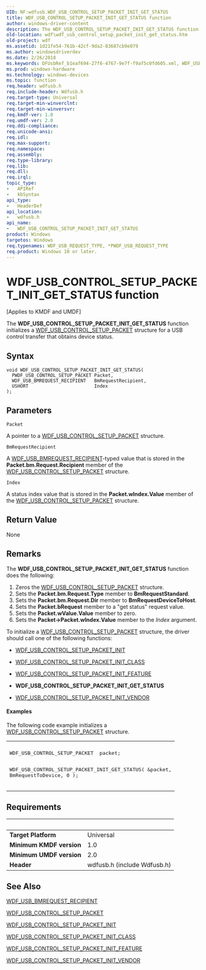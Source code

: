 ```yaml
---
UID: NF:wdfusb.WDF_USB_CONTROL_SETUP_PACKET_INIT_GET_STATUS
title: WDF_USB_CONTROL_SETUP_PACKET_INIT_GET_STATUS function
author: windows-driver-content
description: The WDF_USB_CONTROL_SETUP_PACKET_INIT_GET_STATUS function initializes a WDF_USB_CONTROL_SETUP_PACKET structure for a USB control transfer that obtains device status.
old-location: wdf\wdf_usb_control_setup_packet_init_get_status.htm
old-project: wdf
ms.assetid: 1d21fe54-761b-42cf-9da2-83687cb9e079
ms.author: windowsdriverdev
ms.date: 2/26/2018
ms.keywords: DFUsbRef_b1eaf694-27f6-4767-9e7f-f9af5c0fd605.xml, WDF_USB_CONTROL_SETUP_PACKET_INIT_GET_STATUS, WDF_USB_CONTROL_SETUP_PACKET_INIT_GET_STATUS function, kmdf.wdf_usb_control_setup_packet_init_get_status, wdf.wdf_usb_control_setup_packet_init_get_status, wdfusb/WDF_USB_CONTROL_SETUP_PACKET_INIT_GET_STATUS
ms.prod: windows-hardware
ms.technology: windows-devices
ms.topic: function
req.header: wdfusb.h
req.include-header: Wdfusb.h
req.target-type: Universal
req.target-min-winverclnt: 
req.target-min-winversvr: 
req.kmdf-ver: 1.0
req.umdf-ver: 2.0
req.ddi-compliance: 
req.unicode-ansi: 
req.idl: 
req.max-support: 
req.namespace: 
req.assembly: 
req.type-library: 
req.lib: 
req.dll: 
req.irql: 
topic_type:
-	APIRef
-	kbSyntax
api_type:
-	HeaderDef
api_location:
-	wdfusb.h
api_name:
-	WDF_USB_CONTROL_SETUP_PACKET_INIT_GET_STATUS
product: Windows
targetos: Windows
req.typenames: WDF_USB_REQUEST_TYPE, *PWDF_USB_REQUEST_TYPE
req.product: Windows 10 or later.
---
```



# WDF_USB_CONTROL_SETUP_PACKET_INIT_GET_STATUS function
<p class="CCE_Message">[Applies to KMDF and UMDF]

The <b>WDF_USB_CONTROL_SETUP_PACKET_INIT_GET_STATUS</b> function initializes a <a href="https://msdn.microsoft.com/library/windows/hardware/ff552568">WDF_USB_CONTROL_SETUP_PACKET</a> structure for a USB control transfer that obtains device status.

## Syntax

```
void WDF_USB_CONTROL_SETUP_PACKET_INIT_GET_STATUS(
  PWDF_USB_CONTROL_SETUP_PACKET Packet,
  WDF_USB_BMREQUEST_RECIPIENT   BmRequestRecipient,
  USHORT                        Index
);
```

## Parameters

`Packet`

A pointer to a <a href="https://msdn.microsoft.com/library/windows/hardware/ff552568">WDF_USB_CONTROL_SETUP_PACKET</a> structure.

`BmRequestRecipient`

A <a href="https://msdn.microsoft.com/library/windows/hardware/ff552554">WDF_USB_BMREQUEST_RECIPIENT</a>-typed value that is stored in the <b>Packet.bm.Request.Recipient</b> member of the <a href="https://msdn.microsoft.com/library/windows/hardware/ff552568">WDF_USB_CONTROL_SETUP_PACKET</a> structure.

`Index`

A status index value that is stored in the <b>Packet.wIndex.Value</b> member of the <a href="https://msdn.microsoft.com/library/windows/hardware/ff552568">WDF_USB_CONTROL_SETUP_PACKET</a> structure.


## Return Value

None

## Remarks

The <b>WDF_USB_CONTROL_SETUP_PACKET_INIT_GET_STATUS</b> function does the following:

<ol>
<li>
Zeros the <a href="https://msdn.microsoft.com/library/windows/hardware/ff552568">WDF_USB_CONTROL_SETUP_PACKET</a> structure.

</li>
<li>
Sets the <b>Packet.bm.Request.Type</b> member to <b>BmRequestStandard</b>.

</li>
<li>
Sets the <b>Packet.bm.Request.Dir</b> member to <b>BmRequestDeviceToHost</b>.

</li>
<li>
Sets the <b>Packet.bRequest</b> member to a "get status" request value.

</li>
<li>
Sets the <b>Packet.wValue.Value</b> member to zero.

</li>
<li>
Sets the <b>Packet-&gt;Packet.wIndex.Value</b> member to the <i>Index</i> argument.

</li>
</ol>
To initialize a <a href="https://msdn.microsoft.com/library/windows/hardware/ff552568">WDF_USB_CONTROL_SETUP_PACKET</a> structure, the driver should call one of the following functions:

<ul>
<li>

<a href="https://msdn.microsoft.com/library/windows/hardware/ff552571">WDF_USB_CONTROL_SETUP_PACKET_INIT</a>


</li>
<li>

<a href="https://msdn.microsoft.com/library/windows/hardware/ff552574">WDF_USB_CONTROL_SETUP_PACKET_INIT_CLASS</a>


</li>
<li>

<a href="https://msdn.microsoft.com/library/windows/hardware/ff552576">WDF_USB_CONTROL_SETUP_PACKET_INIT_FEATURE</a>


</li>
<li>
<b>WDF_USB_CONTROL_SETUP_PACKET_INIT_GET_STATUS</b>

</li>
<li>

<a href="https://msdn.microsoft.com/library/windows/hardware/ff552588">WDF_USB_CONTROL_SETUP_PACKET_INIT_VENDOR</a>


</li>
</ul>

#### Examples

The following code example  initializes a <a href="https://msdn.microsoft.com/library/windows/hardware/ff552568">WDF_USB_CONTROL_SETUP_PACKET</a> structure.

<div class="code"><span codelanguage=""><table>
<tr>
<th></th>
</tr>
<tr>
<td>
<pre>WDF_USB_CONTROL_SETUP_PACKET  packet;

WDF_USB_CONTROL_SETUP_PACKET_INIT_GET_STATUS(
                                             &amp;packet,
                                             BmRequestToDevice,
                                             0
                                             );</pre>
</td>
</tr>
</table></span></div>

## Requirements
| &nbsp; | &nbsp; |
| ---- |:---- |
| **Target Platform** | Universal |
| **Minimum KMDF version** | 1.0 |
| **Minimum UMDF version** | 2.0 |
| **Header** | wdfusb.h (include Wdfusb.h) |

## See Also

<a href="https://msdn.microsoft.com/library/windows/hardware/ff552554">WDF_USB_BMREQUEST_RECIPIENT</a>



<a href="https://msdn.microsoft.com/library/windows/hardware/ff552568">WDF_USB_CONTROL_SETUP_PACKET</a>



<a href="https://msdn.microsoft.com/library/windows/hardware/ff552571">WDF_USB_CONTROL_SETUP_PACKET_INIT</a>



<a href="https://msdn.microsoft.com/library/windows/hardware/ff552574">WDF_USB_CONTROL_SETUP_PACKET_INIT_CLASS</a>



<a href="https://msdn.microsoft.com/library/windows/hardware/ff552576">WDF_USB_CONTROL_SETUP_PACKET_INIT_FEATURE</a>



<a href="https://msdn.microsoft.com/library/windows/hardware/ff552588">WDF_USB_CONTROL_SETUP_PACKET_INIT_VENDOR</a>